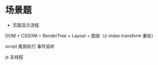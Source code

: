 # 场景题


- 页面显示流程

DOM + CSSOM = RenderTree  + Layout  + 图层（z-index transform 重绘） 


script 尾部执行
事件监听

js 主线程